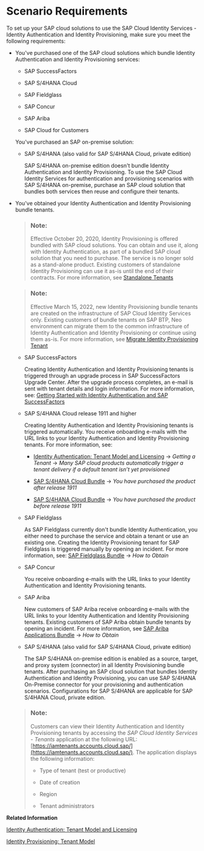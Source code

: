 <!-- loioae915d60107447f397b3de1a1cd498f5 -->

# Scenario Requirements

To set up your SAP cloud solutions to use the SAP Cloud Identity Services - Identity Authentication and Identity Provisioning, make sure you meet the following requirements:

-   You've purchased one of the SAP cloud solutions which bundle Identity Authentication and Identity Provisioning services:

    -   SAP SuccessFactors

    -   SAP S/4HANA Cloud

    -   SAP Fieldglass

    -   SAP Concur

    -   SAP Ariba

    -   SAP Cloud for Customers


    You've purchased an SAP on-premise solution:

    -   SAP S/4HANA \(also valid for SAP S/4HANA Cloud, private edition\)

        SAP S/4HANA on-premise edition doesn't bundle Identity Authentication and Identity Provisioning. To use the SAP Cloud Identity Services for authentication and provisioning scenarios with SAP S/4HANA on-premise, purchase an SAP cloud solution that bundles both services then reuse and configure their tenants.


-   You've obtained your Identity Authentication and Identity Provisioning bundle tenants.

    > ### Note:  
    > Effective October 20, 2020, Identity Provisioning is offered bundled with SAP cloud solutions. You can obtain and use it, along with Identity Authentication, as part of a bundled SAP cloud solution that you need to purchase. The service is no longer sold as a stand-alone product. Existing customers of standalone Identity Provisioning can use it as-is until the end of their contracts. For more information, see [Standalone Tenants](https://help.sap.com/viewer/f48e822d6d484fa5ade7dda78b64d9f5/Cloud/en-US/552fef99dd2c48629305221490b2b12c.html)

    > ### Note:  
    > Effective March 15, 2022, new Identity Provisioning bundle tenants are created on the infrastructure of SAP Cloud Identity Services only. Existing customers of bundle tenants on SAP BTP, Neo environment can migrate them to the common infrastructure of Identity Authentication and Identity Provisioning or continue using them as-is. For more information, see [Migrate Identity Provisioning Tenant](https://help.sap.com/docs/IDENTITY_PROVISIONING/f48e822d6d484fa5ade7dda78b64d9f5/055f92d5e11d491c97b68223c68179ad.html?version=Cloud)

    -   SAP SuccessFactors

        Creating Identity Authentication and Identity Provisioning tenants is triggered through an upgrade process in SAP SuccessFactors Upgrade Center. After the upgrade process completes, an e-mail is sent with tenant details and login information. For more information, see: [Getting Started with Identity Authentication and SAP SuccessFactors](https://help.sap.com/viewer/568fdf1f14f14fd089a3cd15194d19cc/Latest/en-US/35c74e4605564a82a5be6c7fdadf9aef.html) 

    -   SAP S/4HANA Cloud release 1911 and higher

        Creating Identity Authentication and Identity Provisioning tenants is triggered automatically. You receive onboarding e-mails with the URL links to your Identity Authentication and Identity Provisioning tenants. For more information, see:

        -   [Identity Authentication: Tenant Model and Licensing](https://help.sap.com/viewer/6d6d63354d1242d185ab4830fc04feb1/Cloud/en-US/93160ebd2dcb40e98aadcbb9a970f2b9.html) → *Getting a Tenant* → *Many SAP cloud products automatically trigger a tenant delivery if a default tenant isn’t yet provisioned*

        -   [SAP S/4HANA Cloud Bundle](https://help.sap.com/viewer/f48e822d6d484fa5ade7dda78b64d9f5/Cloud/en-US/01b30d0f96f94243acf272b2f414b3a7.html) → *You have purchased the product after release 1911*

        -   [SAP S/4HANA Cloud Bundle](https://help.sap.com/viewer/f48e822d6d484fa5ade7dda78b64d9f5/Cloud/en-US/01b30d0f96f94243acf272b2f414b3a7.html) → *You have purchased the product before release 1911*


    -   SAP Fieldglass

        As SAP Fieldglass currently don't bundle Identity Authentication, you either need to purchase the service and obtain a tenant or use an existing one. Creating the Identity Provisioning tenant for SAP Fieldglass is triggered manually by opening an incident. For more information, see: [SAP Fieldglass Bundle](https://help.sap.com/docs/IDENTITY_PROVISIONING/f48e822d6d484fa5ade7dda78b64d9f5/1b299f67d20845a2aee57902fdbc3755.html?version=Cloud) → *How to Obtain*

    -   SAP Concur

        You receive onboarding e-mails with the URL links to your Identity Authentication and Identity Provisioning tenants.

    -   SAP Ariba

        New customers of SAP Ariba receive onboarding e-mails with the URL links to your Identity Authentication and Identity Provisioning tenants. Existing customers of SAP Ariba obtain bundle tenants by opening an incident. For more information, see [SAP Ariba Applications Bundle](https://help.sap.com/docs/IDENTITY_PROVISIONING/9b86e4081f744be1a7c4dd915cfbf370/672f97aaaacd421ead344b396b1e8bd8.html?state=DRAFT) → *How to Obtain*

    -   SAP S/4HANA \(also valid for SAP S/4HANA Cloud, private edition\)

        The SAP S/4HANA on-premise edition is enabled as a source, target, and proxy system \(connector\) in all Identity Provisioning bundle tenants. After purchasing an SAP cloud solution that bundles Identity Authentication and Identity Provisioning, you can use SAP S/4HANA On-Premise connector for your provisioning and authentication scenarios. Configurations for SAP S/4HANA are applicable for SAP S/4HANA Cloud, private edition.


    > ### Note:  
    > Customers can view their Identity Authentication and Identity Provisioning tenants by accessing the *SAP Cloud Identity Services - Tenants* application at the following URL: [https://iamtenants.accounts.cloud.sap/](https://iamtenants.accounts.cloud.sap/). The application displays the following information:
    > 
    > -   Type of tenant \(test or productive\)
    > 
    > -   Date of creation
    > 
    > -   Region
    > 
    > -   Tenant administrators


**Related Information**  


[Identity Authentication: Tenant Model and Licensing](https://help.sap.com/viewer/6d6d63354d1242d185ab4830fc04feb1/Cloud/en-US/93160ebd2dcb40e98aadcbb9a970f2b9.html)

[Identity Provisioning: Tenant Model](https://help.sap.com/viewer/f48e822d6d484fa5ade7dda78b64d9f5/Cloud/en-US/65fa74998ef14f059806f0c5a48e5285.html)

